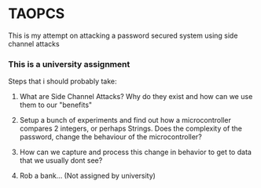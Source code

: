 # TAOPCS
This is my attempt on attacking a password secured system using side channel attacks

### This is a university assignment

Steps that i should probably take:

1) What are Side Channel Attacks? Why do they exist and how can we use them to our "benefits"

2) Setup a bunch of experiments and find out how a microcontroller compares 2 integers, or perhaps Strings. Does the complexity of the password,
change the behaviour of the microcontroller?

3) How can we capture and process this change in behavior to get to data that we usually dont see?

4) Rob a bank... (Not assigned by university)
